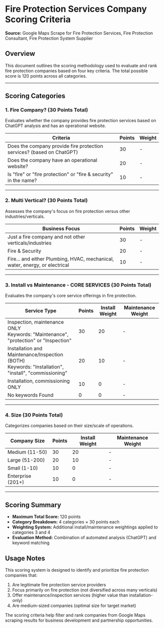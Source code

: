 # Fire Protection Services Company Scoring Criteria

**Source:** Google Maps Scrape for Fire Protection Services, Fire Protection Consultant, Fire Protection System Supplier

## Overview

This document outlines the scoring methodology used to evaluate and rank fire protection companies based on four key criteria. The total possible score is 120 points across all categories.

---

## Scoring Categories

### 1. Fire Company? (30 Points Total)

Evaluates whether the company provides fire protection services based on ChatGPT analysis and has an operational website.

| Criteria                                                              | Points | Weight |
| --------------------------------------------------------------------- | ------ | ------ |
| Does the company provide fire protection services? (based on ChatGPT) | 30     | -      |
| Does the company have an operational website?                         | 20     | -      |
| Is "fire" or "fire protection" or "fire & security" in the name?      | 10     | -      |

---

### 2. Multi Vertical? (30 Points Total)

Assesses the company's focus on fire protection versus other industries/verticals.

| Business Focus                                                              | Points | Weight |
| --------------------------------------------------------------------------- | ------ | ------ |
| Just a fire company and not other verticals/industries                      | 30     | -      |
| Fire & Security                                                             | 20     | -      |
| Fire... and either Plumbing, HVAC, mechanical, water, energy, or electrical | 10     | -      |

---

### 3. Install vs Maintenance - CORE SERVICES (30 Points Total)

Evaluates the company's core service offerings in fire protection.

| Service Type                                                                                            | Points | Install Weight | Maintenance Weight |
| ------------------------------------------------------------------------------------------------------- | ------ | -------------- | ------------------ |
| Inspection, maintenance ONLY<br/>Keywords: "Maintenance", "protection" or "Inspection"                  | 30     | 20             | -                  |
| Installation and Maintenance/Inspection (BOTH)<br/>Keywords: "Installation", "install", "commissioning" | 20     | 10             | -                  |
| Installation, commissioning ONLY                                                                        | 10     | 0              | -                  |
| No keywords Found                                                                                       | 0      | 0              | -                  |

---

### 4. Size (30 Points Total)

Categorizes companies based on their size/scale of operations.

| Company Size      | Points | Install Weight | Maintenance Weight |
| ----------------- | ------ | -------------- | ------------------ |
| Medium (11-50)    | 30     | 20             | -                  |
| Large (51-200)    | 20     | 10             | -                  |
| Small (1-10)      | 10     | 0              | -                  |
| Enterprise (201+) | 10     | 0              | -                  |

---

## Scoring Summary

- **Maximum Total Score:** 120 points
- **Category Breakdown:** 4 categories × 30 points each
- **Weighting System:** Additional install/maintenance weightings applied to categories 3 and 4
- **Evaluation Method:** Combination of automated analysis (ChatGPT) and keyword matching

## Usage Notes

This scoring system is designed to identify and prioritize fire protection companies that:

1. Are legitimate fire protection service providers
2. Focus primarily on fire protection (not diversified across many verticals)
3. Offer maintenance/inspection services (higher value than installation-only)
4. Are medium-sized companies (optimal size for target market)

The scoring criteria help filter and rank companies from Google Maps scraping results for business development and partnership opportunities.
